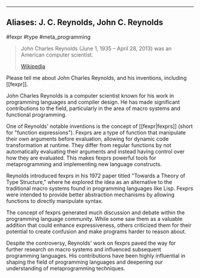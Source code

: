 

---
Aliases: J. C. Reynolds, John C. Reynolds
---

#fexpr #type #meta_programming
> John Charles Reynolds (June 1, 1935 – April 28, 2013) was an American computer scientist.
>
> [Wikipedia](https://en.wikipedia.org/wiki/John%20C.%20Reynolds)

Please tell me about John Charles Reynolds, and his inventions, including [[fexpr]].

John Charles Reynolds is a computer scientist known for his work in programming languages and compiler design. He has made significant contributions to the field, particularly in the area of macro systems and functional programming.

One of Reynolds' notable inventions is the concept of [[fexpr|fexprs]] (short for "function expressions"). Fexprs are a type of function that manipulate their own arguments before evaluation, allowing for dynamic code transformation at runtime. They differ from regular functions by not automatically evaluating their arguments and instead having control over how they are evaluated. This makes fexprs powerful tools for metaprogramming and implementing new language constructs.

Reynolds introduced fexprs in his 1972 paper titled "Towards a Theory of Type Structure," where he explored the idea as an alternative to the traditional macro systems found in programming languages like Lisp. Fexprs were intended to provide better abstraction mechanisms by allowing functions to directly manipulate syntax.

The concept of fexprs generated much discussion and debate within the programming language community. While some saw them as a valuable addition that could enhance expressiveness, others criticized them for their potential to create confusion and make programs harder to reason about.

Despite the controversy, Reynolds' work on fexprs paved the way for further research on macro systems and influenced subsequent programming languages. His contributions have been highly influential in shaping the field of programming languages and deepening our understanding of metaprogramming techniques.
